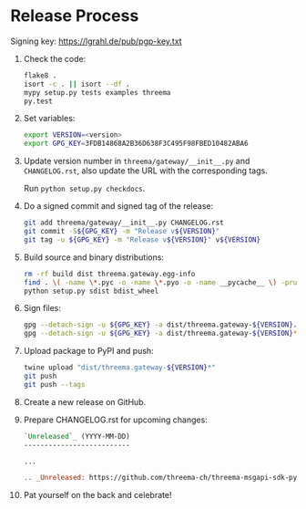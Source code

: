 Release Process
===============

Signing key: <https://lgrahl.de/pub/pgp-key.txt>

1. Check the code:

   ```bash
   flake8 .
   isort -c . || isort --df .
   mypy setup.py tests examples threema
   py.test
   ```

2. Set variables:

   ```bash
   export VERSION=<version>
   export GPG_KEY=3FDB14868A2B36D638F3C495F98FBED10482ABA6
   ```

3. Update version number in ``threema/gateway/__init__.py`` and
   ``CHANGELOG.rst``, also update the URL with the corresponding tags.

   Run `python setup.py checkdocs`.

4. Do a signed commit and signed tag of the release:

   ```bash
   git add threema/gateway/__init__.py CHANGELOG.rst
   git commit -S${GPG_KEY} -m "Release v${VERSION}"
   git tag -u ${GPG_KEY} -m "Release v${VERSION}" v${VERSION}
   ```

5. Build source and binary distributions:

   ```bash
   rm -rf build dist threema.gateway.egg-info
   find . \( -name \*.pyc -o -name \*.pyo -o -name __pycache__ \) -prune -exec rm -rf {} +
   python setup.py sdist bdist_wheel
   ```

6. Sign files:

   ```bash
   gpg --detach-sign -u ${GPG_KEY} -a dist/threema.gateway-${VERSION}.tar.gz
   gpg --detach-sign -u ${GPG_KEY} -a dist/threema.gateway-${VERSION}*.whl
   ```

7. Upload package to PyPI and push:

   ```bash
   twine upload "dist/threema.gateway-${VERSION}*"
   git push
   git push --tags
   ```

8. Create a new release on GitHub.

9. Prepare CHANGELOG.rst for upcoming changes:

   ```rst
   `Unreleased`_ (YYYY-MM-DD)
   --------------------------

   ...

   .. _Unreleased: https://github.com/threema-ch/threema-msgapi-sdk-python/compare/<VERSION>...HEAD
   ```

10. Pat yourself on the back and celebrate!
